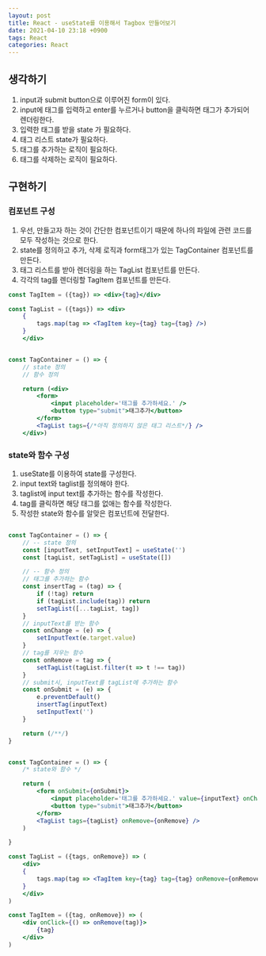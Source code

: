 ```yaml
---
layout: post
title: React - useState를 이용해서 Tagbox 만들어보기
date: 2021-04-10 23:18 +0900
tags: React
categories: React
---
```


## 생각하기

1. input과 submit button으로 이루어진 form이 있다.
2. input에 태그를 입력하고 enter를 누르거나 button을 클릭하면 태그가 추가되어 렌더링한다.
3. 입력한 태그를 받을 state 가 필요하다.
4. 태그 리스트 state가 필요하다.
5. 태그를 추가하는 로직이 필요하다.
6. 태그를 삭제하는 로직이 필요하다.

## 구현하기

### 컴포넌트 구성

1. 우선, 만들고자 하는 것이 간단한 컴포넌트이기 때문에 하나의 파일에 관련 코드를 모두 작성하는 것으로 한다.
2. state를 정의하고 추가, 삭제 로직과 form태그가 있는 TagContainer 컴포넌트를 만든다.
3. 태그 리스트를 받아 렌더링을 하는 TagList 컴포넌트를 만든다.
4. 각각의 tag를 렌더링할 TagItem 컴포넌트를 만든다.

```jsx
const TagItem = ({tag}) => <div>{tag}</div>

const TagList = ({tags}) => <div>
    {
        tags.map(tag => <TagItem key={tag} tag={tag} />)
    }
    </div>


const TagContainer = () => {
    // state 정의
    // 함수 정의

    return (<div>
        <form>
            <input placeholder='태그를 추가하세요.' />
            <button type="submit">태그추가</button>
        </form>
        <TagList tags={/*아직 정의하지 않은 태그 리스트*/} />
    </div>)
```

### state와 함수 구성

1. useState를 이용하여 state를 구성한다.
2. input text와 taglist를 정의해야 한다.
3. taglist에 input text를 추가하는 함수를 작성한다.
4. tag를 클릭하면 해당 태그를 없애는 함수를 작성한다.
5. 작성한 state와 함수를 알맞은 컴포넌트에 전달한다.

```jsx

const TagContainer = () => {
    // -- state 정의
    const [inputText, setInputText] = useState('')
    const [tagList, setTagList] = useState([])

    // -- 함수 정의
    // 태그를 추가하는 함수
    const insertTag = (tag) => {
        if (!tag) return
        if (tagList.include(tag)) return
        setTagList([...tagList, tag])
    }
    // inputText를 받는 함수
    const onChange = (e) => {
        setInputText(e.target.value)
    }
    // tag를 지우는 함수
    const onRemove = tag => {
        setTagList(tagList.filter(t => t !== tag))
    }
    // submit시, inputText를 tagList에 추가하는 함수
    const onSubmit = (e) => {
        e.preventDefault()
        insertTag(inputText)
        setInputText('')
    }

    return (/**/)
}

```

```jsx

const TagContainer = () => {
    /* state와 함수 */

    return (
        <form onSubmit={onSubmit}>
            <input placeholder='태그를 추가하세요.' value={inputText} onChange={onChange} />
            <button type="submit">태그추가</button>
        </form>
        <TagList tags={tagList} onRemove={onRemove} />        
    )

}

```

```jsx
const TagList = ({tags, onRemove}) => (
    <div>
    {
        tags.map(tag => <TagItem key={tag} tag={tag} onRemove={onRemove} />)
    }
    </div>
)
```

```jsx
const TagItem = ({tag, onRemove}) => (
    <div onClick={() => onRemove(tag)}>
        {tag}
    </div>
)
```

